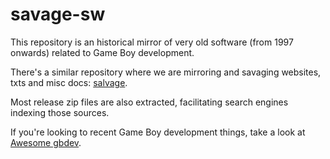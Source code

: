 # savage-sw

This repository is an historical mirror of very old software (from 1997 onwards) related to Game Boy development.

There's a similar repository where we are mirroring and savaging websites, txts and misc docs: [salvage](https://github.com/gb-archive/salvage).

Most release zip files are also extracted, facilitating search engines indexing those sources.

If you're looking to recent Game Boy development things, take a look at [Awesome gbdev](https://gbdev.github.io/list).
